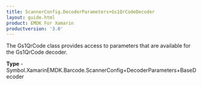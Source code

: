```yaml
---
title: ScannerConfig.DecoderParameters+Gs1QrCodeDecoder
layout: guide.html
product: EMDK For Xamarin 
productversion: '3.0' 
---
```

The Gs1QrCode class provides access to parameters that are available for the Gs1QrCode decoder.

**Type** - Symbol.XamarinEMDK.Barcode.ScannerConfig+DecoderParameters+BaseDecoder

